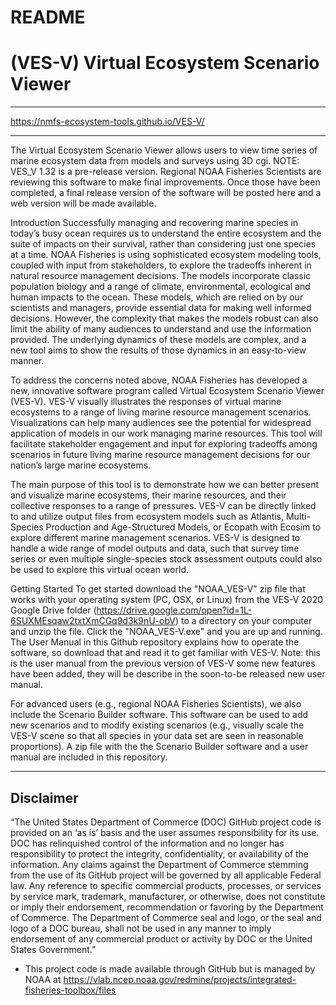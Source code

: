 # README

# (VES-V) Virtual Ecosystem Scenario Viewer

**************

https://nmfs-ecosystem-tools.github.io/VES-V/



************
The Virtual Ecosystem Scenario Viewer allows users to view time series of marine ecosystem data from models and surveys using 3D cgi.
NOTE: VES_V 1.32 is a pre-release version. Regional NOAA Fisheries Scientists are reviewing this software to make final improvements. Once those have been completed, a final release version of the software will be posted here and a web version will be made available.

Introduction
Successfully managing and recovering marine species in today’s busy ocean requires us to understand the entire ecosystem and the suite of impacts on their survival, rather than considering just one species at a time. NOAA Fisheries is using sophisticated ecosystem modeling tools, coupled with input from stakeholders, to explore the tradeoffs inherent in natural resource management decisions. The models incorporate classic population biology and a range of climate, environmental, ecological and human impacts to the ocean. These models, which are relied on by our scientists and managers, provide essential data for making well informed decisions. However, the complexity that makes the models robust can also limit the ability of many audiences to understand and use the information provided. The underlying dynamics of these models are complex, and a new tool aims to show the results of those dynamics in an easy-to-view manner.

To address the concerns noted above, NOAA Fisheries has developed a new, innovative software program called Virtual Ecosystem Scenario Viewer (VES-V). VES-V visually illustrates the responses of virtual marine ecosystems to a range of living marine resource management scenarios. Visualizations can help many audiences see the potential for widespread application of models in our work managing marine resources. This tool will facilitate stakeholder engagement and input for exploring tradeoffs among scenarios in future living marine resource management decisions for our nation’s large marine ecosystems.

The main purpose of this tool is to demonstrate how we can better present and visualize marine ecosystems, their marine resources, and their collective responses to a range of pressures. VES-V can be directly linked to and utilize output files from ecosystem models such as Atlantis, Multi-Species Production and Age-Structured Models, or Ecopath with Ecosim to explore different marine management scenarios. VES-V is designed to handle a wide range of model outputs and data, such that survey time series or even multiple single-species stock assessment outputs could also be used to explore this virtual ocean world.

Getting Started
To get started download the "NOAA_VES-V" zip file that works with your operating system (PC, OSX, or Linux) from the VES-V 2020 Google Drive folder (https://drive.google.com/open?id=1L-6SUXMEsqaw2txtXmCGq9d3k9nU-obV) to a directory on your computer and unzip the file. Click the "NOAA_VES-V.exe" and you are up and running. The User Manual in this Github repository explains how to operate the software, so download that and read it to get familiar with VES-V. Note: this is the user manual from the previous version of VES-V some new features have been added, they will be describe in the soon-to-be released new user manual.

For advanced users (e.g., regional NOAA Fisheries Scientists), we also include the Scenario Builder software. This software can be used to add new scenarios and to modify existing scenarios (e.g., visually scale the VES-V scene so that all species in your data set are seen in reasonable proportions). A zip file with the the Scenario Builder software and a user manual are included in this repository.

**************



## Disclaimer

“The United States Department of Commerce (DOC) GitHub project code is provided on an ‘as is’ basis and the user assumes responsibility for its use. DOC has relinquished control of the information and no longer has responsibility to protect the integrity, confidentiality, or availability of the information. Any claims against the Department of Commerce stemming from the use of its GitHub project will be governed by all applicable Federal law. Any reference to specific commercial products, processes, or services by service mark, trademark, manufacturer, or otherwise, does not constitute or imply their endorsement, recommendation or favoring by the Department of Commerce. The Department of Commerce seal and logo, or the seal and logo of a DOC bureau, shall not be used in any manner to imply endorsement of any commercial product or activity by DOC or the United States Government.”

- This project code is made available through GitHub but is managed by NOAA at
 https://vlab.ncep.noaa.gov/redmine/projects/integrated-fisheries-toolbox/files
